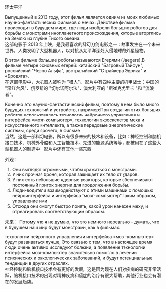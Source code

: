 环太平洋

Выпущенный в 2013 году, этот фильм является одним из моих любимых научно-фантастических фильмов о мечах: Действие фильма происходит в будущем мире, где люди изобрели больших роботов для борьбы с монстрами инопланетного происхождения, которые вторглись на Землю из глубин Тихого океана.  
这部电影于 2013 年上映，是我最喜欢的科幻刀剑电影之一：故事发生在一个未来世界，人类发明了大型机器人，以对抗从太平洋深处入侵地球的外星怪物。  

В этом фильме большие роботы называются Егерями
(Jaegers).В фильме четыре основных егерей: китайский "Багровый Тайфун", российский "Черно Альфа", австралийский "Страйкера Эврика" и «Бродяга».  
在这部电影中，大机器人被称为 "猎人"。
影片中有四种主要的机甲战士：中国的 "深红台风"、俄罗斯的 "切尔诺阿尔法"、澳大利亚的 "斯崔克尤里卡 "和 "流浪者"。  

Конечно это научно-фантастический фильм, поэтому в нем было много будущих технологий и устройств, например:При создании этих больших роботов использовались технологии нейронного управления и интерфейса «мозг-компьютер», технологии экзоскелетов меха и искусственного интеллекта, а также передовые энергетические системы, среди прочего, в фильме  
当然，这是一部科幻电影，所以有很多未来的技术和设备，比如：神经控制和脑机接口技术、机械外骨骼和人工智能技术、先进的能源系统等等，都被用在了这些大型机器人的制造中，影片中还有其他一些东西  

外观：
1. Они выглядят огромными, чтобы сражаться с монстрами.
2. У них прочная броня, которая защищает их тело от ударов.
3. У них есть небольшие ядерные реакторы, которые обеспечивают постоянный приток энергии для продолжения борьбы.
4. Люди-водители взаимодействуют с этими машинами с помощью нейроинтерфейса и интерфейса "мозг-компьютер".Таким образом, управление ими
5. Отсюда они смогут быстро понять, какой урон нанесен меху, и отреагировать соответствующим образом.

未来：
Потому что я не думаю, что это немного нереально - думать, что в будущем наш мир будут монстрами, как в фильмах.

технологии нейронного управления и интерфейса «мозг-компьютер» будут развиваться лучше, Это связано с тем, что в настоящее время люди очень активно исследуют болезни, а появление технологии интерфейса мозг-компьютер значительно помогло в лечении психических и онкологических заболеваний, и будут потенциальные тенденции в других отраслях.  
神经控制和脑机接口技术会有更好的发展，这是因为现在人们对疾病的研究非常活跃，脑机接口技术的出现对精神疾病和癌症的治疗有很大帮助，其他行业也会有潜在的发展趋势。
